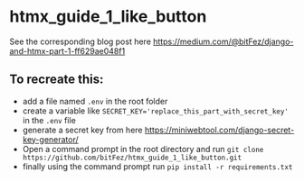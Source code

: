 # htmx_guide_1_like_button

See the corresponding blog post here https://medium.com/@bitFez/django-and-htmx-part-1-ff629ae048f1

## To recreate this:
- add a file named `.env` in the root folder
- create a variable like `SECRET_KEY='replace_this_part_with_secret_key'` in the `.env` file
- generate a secret key from here https://miniwebtool.com/django-secret-key-generator/
- Open a command prompt in the root directory and run `git clone https://github.com/bitFez/htmx_guide_1_like_button.git`
- finally using the command prompt run `pip install -r requirements.txt`
